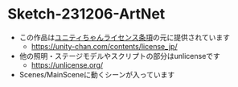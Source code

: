 # Sketch-231206-ArtNet
- この作品は<a href=”http://unity-chan.com/contents/license_jp/” target=”_blank”>ユニティちゃんライセンス条項</a>の元に提供されています
  - https://unity-chan.com/contents/license_jp/
- 他の照明・ステージモデルやスクリプトの部分はunlicenseです
  - https://unlicense.org/
- Scenes/MainSceneに動くシーンが入っています
